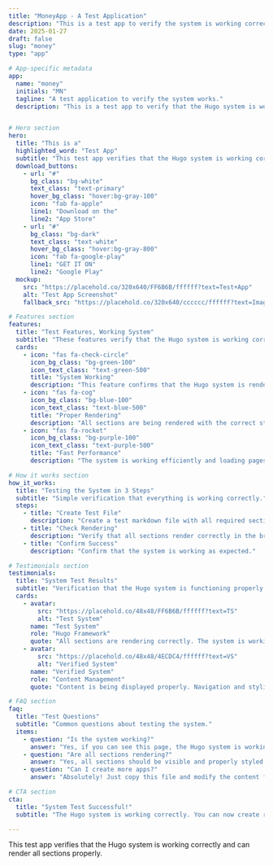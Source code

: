```yaml
---
title: "MoneyApp - A Test Application"
description: "This is a test app to verify the system is working correctly."
date: 2025-01-27
draft: false
slug: "money"
type: "app"

# App-specific metadata
app:
  name: "money"
  initials: "MN"
  tagline: "A test application to verify the system works."
  description: "This is a test app to verify that the Hugo system is working correctly and can render app pages."


# Hero section
hero:
  title: "This is a"
  highlighted_word: "Test App"
  subtitle: "This test app verifies that the Hugo system is working correctly and can render all sections properly."
  download_buttons:
    - url: "#"
      bg_class: "bg-white"
      text_class: "text-primary"
      hover_bg_class: "hover:bg-gray-100"
      icon: "fab fa-apple"
      line1: "Download on the"
      line2: "App Store"
    - url: "#"
      bg_class: "bg-dark"
      text_class: "text-white"
      hover_bg_class: "hover:bg-gray-800"
      icon: "fab fa-google-play"
      line1: "GET IT ON"
      line2: "Google Play"
  mockup:
    src: "https://placehold.co/320x640/FF6B6B/ffffff?text=Test+App"
    alt: "Test App Screenshot"
    fallback_src: "https://placehold.co/320x640/cccccc/ffffff?text=Image+Not+Found"

# Features section
features:
  title: "Test Features, Working System"
  subtitle: "These features verify that the Hugo system is working correctly."
  cards:
    - icon: "fas fa-check-circle"
      icon_bg_class: "bg-green-100"
      icon_text_class: "text-green-500"
      title: "System Working"
      description: "This feature confirms that the Hugo system is rendering correctly."
    - icon: "fas fa-cog"
      icon_bg_class: "bg-blue-100"
      icon_text_class: "text-blue-500"
      title: "Proper Rendering"
      description: "All sections are being rendered with the correct styling and layout."
    - icon: "fas fa-rocket"
      icon_bg_class: "bg-purple-100"
      icon_text_class: "text-purple-500"
      title: "Fast Performance"
      description: "The system is working efficiently and loading pages quickly."

# How it works section
how_it_works:
  title: "Testing the System in 3 Steps"
  subtitle: "Simple verification that everything is working correctly."
  steps:
    - title: "Create Test File"
      description: "Create a test markdown file with all required sections."
    - title: "Check Rendering"
      description: "Verify that all sections render correctly in the browser."
    - title: "Confirm Success"
      description: "Confirm that the system is working as expected."

# Testimonials section
testimonials:
  title: "System Test Results"
  subtitle: "Verification that the Hugo system is functioning properly."
  cards:
    - avatar:
        src: "https://placehold.co/48x48/FF6B6B/ffffff?text=TS"
        alt: "Test System"
      name: "Test System"
      role: "Hugo Framework"
      quote: "All sections are rendering correctly. The system is working as expected!"
    - avatar:
        src: "https://placehold.co/48x48/4ECDC4/ffffff?text=VS"
        alt: "Verified System"
      name: "Verified System"
      role: "Content Management"
      quote: "Content is being displayed properly. Navigation and styling are working correctly."

# FAQ section
faq:
  title: "Test Questions"
  subtitle: "Common questions about testing the system."
  items:
    - question: "Is the system working?"
      answer: "Yes, if you can see this page, the Hugo system is working correctly."
    - question: "Are all sections rendering?"
      answer: "Yes, all sections should be visible and properly styled."
    - question: "Can I create more apps?"
      answer: "Absolutely! Just copy this file and modify the content for your new app."

# CTA section
cta:
  title: "System Test Successful!"
  subtitle: "The Hugo system is working correctly. You can now create real apps."

---
```


This test app verifies that the Hugo system is working correctly and can render all sections properly.